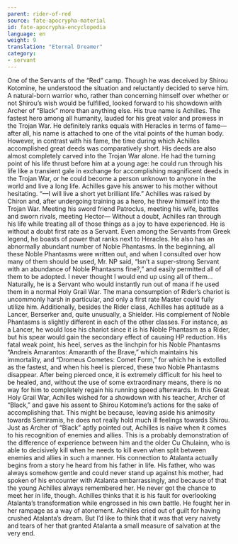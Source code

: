 ```yaml
---
parent: rider-of-red
source: fate-apocrypha-material
id: fate-apocrypha-encyclopedia
language: en
weight: 9
translation: "Eternal Dreamer"
category:
- servant
---
```


One of the Servants of the “Red” camp. Though he was deceived by Shirou Kotomine, he understood the situation and reluctantly decided to serve him. A natural-born warrior who, rather than concerning himself over whether or not Shirou’s wish would be fulfilled, looked forward to his showdown with Archer of “Black” more than anything else.
His true name is Achilles. The fastest hero among all humanity, lauded for his great valor and prowess in the Trojan War. He definitely ranks equals with Heracles in terms of fame—after all, his name is attached to one of the vital points of the human body.
However, in contrast with his fame, the time during which Achilles accomplished great deeds was comparatively short. His deeds are also almost completely carved into the Trojan War alone. He had the turning point of his life thrust before him at a young age: he could run through his life like a transient gale in exchange for accomplishing magnificent deeds in the Trojan War, or he could become a person unknown to anyone in the world and live a long life.
Achilles gave his answer to his mother without hesitating. “—I will live a short yet brilliant life.”
Achilles was raised by Chiron and, after undergoing training as a hero, he threw himself into the Trojan War. Meeting his sword friend Patroclus, meeting his wife, battles and sworn rivals, meeting Hector—
Without a doubt, Achilles ran through his life while treating all of those things as a joy to have experienced.
He is without a doubt first rate as a Servant. Even among the Servants from Greek legend, he boasts of power that ranks next to Heracles. He also has an abnormally abundant number of Noble Phantasms. In the beginning, all these Noble Phantasms were written out, and when I consulted over how many of them should be used, Mr. NP said, “Isn’t a super-strong Servant with an abundance of Noble Phantasms fine?,” and easily permitted all of them to be adopted. I never thought I would end up using all of them…
Naturally, he is a Servant who would instantly run out of mana if he used them in a normal Holy Grail War. The mana consumption of Rider’s chariot is uncommonly harsh in particular, and only a first rate Master could fully utilize him.
Additionally, besides the Rider class, Achilles has aptitude as a Lancer, Berserker and, quite unusually, a Shielder. His complement of Noble Phantasms is slightly different in each of the other classes. For instance, as a Lancer, he would lose his chariot since it is his Noble Phantasm as a Rider, but his spear would gain the secondary effect of causing HP reduction.
His fatal weak point, his heel, serves as the linchpin for his Noble Phantasms “Andreis Amarantos: Amaranth of the Brave,” which maintains his immortality, and “Dromeus Cometes: Comet Form,” for which he is extolled as the fastest, and when his heel is pierced, these two Noble Phantasms disappear. After being pierced once, it is extremely difficult for his heel to be healed, and, without the use of some extraordinary means, there is no way for him to completely regain his running speed afterwards.
In this Great Holy Grail War, Achilles wished for a showdown with his teacher, Archer of “Black,” and gave his assent to Shirou Kotomine’s actions for the sake of accomplishing that. This might be because, leaving aside his animosity towards Semiramis, he does not really hold much ill feelings towards Shirou. Just as Archer of “Black” aptly pointed out, Achilles is naïve when it comes to his recognition of enemies and allies. This is a probably demonstration of the difference of experience between him and the older Cu Chulainn, who is able to decisively kill when he needs to kill even when split between enemies and allies in such a manner.
His connection to Atalanta actually begins from a story he heard from his father in life. His father, who was always somehow gentle and could never stand up against his mother, had spoken of his encounter with Atalanta embarrassingly, and because of that the young Achilles always remembered her. He never got the chance to meet her in life, though.
Achilles thinks that it is his fault for overlooking Atalanta’s transformation while engrossed in his own battle. He fought her in her rampage as a way of atonement. Achilles cried out of guilt for having crushed Atalanta’s dream.
But I’d like to think that it was that very naivety and tears of her that granted Atalanta a small measure of salvation at the very end.
